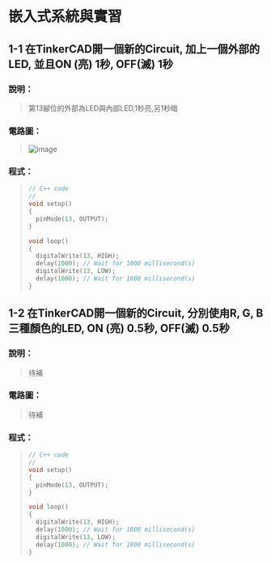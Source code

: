 # 嵌入式系統與實習

## 1-1 在TinkerCAD開一個新的Circuit, 加上一個外部的LED, 並且ON (亮) 1秒, OFF(滅) 1秒 
### 說明：

> 第13腳位的外部為LED與內部LED,1秒亮,另1秒暗

### 電路圖：
> ![image](https://user-images.githubusercontent.com/31268069/130342065-be43918a-33bf-4df8-b9ad-ff601897e91e.png)

### 程式：
> ```c++
> // C++ code
> //
> void setup()
> {
>   pinMode(13, OUTPUT);
> }
> 
> void loop()
> {
>   digitalWrite(13, HIGH);
>   delay(1000); // Wait for 1000 millisecond(s)
>   digitalWrite(13, LOW);
>   delay(1000); // Wait for 1000 millisecond(s)
> }
> ```


## 1-2 在TinkerCAD開一個新的Circuit, 分別使甪R, G, B三種顏色的LED, ON (亮) 0.5秒, OFF(滅) 0.5秒
### 說明：

> 待補

### 電路圖：
> 待補

### 程式：
> ```c++
> // C++ code
> //
> void setup()
> {
>   pinMode(13, OUTPUT);
> }
> 
> void loop()
> {
>   digitalWrite(13, HIGH);
>   delay(1000); // Wait for 1000 millisecond(s)
>   digitalWrite(13, LOW);
>   delay(1000); // Wait for 1000 millisecond(s)
> }
> ```
